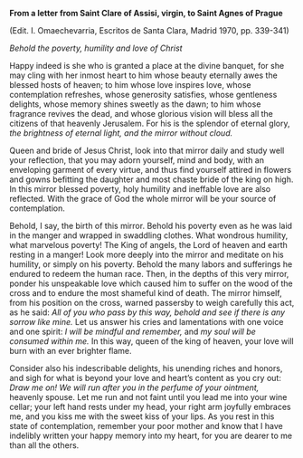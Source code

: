 

**From a letter from Saint Clare of Assisi, virgin, to Saint Agnes of Prague**

(Edit. I. Omaechevarria, Escritos de Santa Clara, Madrid 1970, pp. 339-341)

_Behold the poverty, humility and love of Christ_

Happy indeed is she who is granted a place at the divine banquet, for she may cling with her inmost heart to him whose beauty eternally awes the blessed hosts of heaven; to him whose love inspires love, whose contemplation refreshes, whose generosity satisfies, whose gentleness delights, whose memory shines sweetly as the dawn; to him whose fragrance revives the dead, and whose glorious vision will bless all the citizens of that heavenly Jerusalem. For his is the splendor of eternal glory, _the brightness of eternal light, and the mirror without cloud._

Queen and bride of Jesus Christ, look into that mirror daily and study well your reflection, that you may adorn yourself, mind and body, with an enveloping garment of every virtue, and thus find yourself attired in flowers and gowns befitting the daughter and most chaste bride of the king on high. In this mirror blessed poverty, holy humility and ineffable love are also reflected. With the grace of God the whole mirror will be your source of contemplation.

Behold, I say, the birth of this mirror. Behold his poverty even as he was laid in the manger and wrapped in swaddling clothes. What wondrous humility, what marvelous poverty! The King of angels, the Lord of heaven and earth resting in a manger! Look more deeply into the mirror and meditate on his humility, or simply on his poverty. Behold the many labors and sufferings he endured to redeem the human race. Then, in the depths of this very mirror, ponder his unspeakable love which caused him to suffer on the wood of the cross and to endure the most shameful kind of death. The mirror himself, from his position on the cross, warned passersby to weigh carefully this act, as he said: _All of you who pass by this way, behold and see if there is any sorrow like mine._ Let us answer his cries and lamentations with one voice and one spirit: _I will be mindful and remember,_ and _my soul will be consumed within me._ In this way, queen of the king of heaven, your love will burn with an ever brighter flame.

Consider also his indescribable delights, his unending riches and honors, and sigh for what is beyond your love and heart’s content as you cry out: _Draw me on! We will run after you in the perfume of your ointment,_ heavenly spouse. Let me run and not faint until you lead me into your wine cellar; your left hand rests under my head, your right arm joyfully embraces me, and you kiss me with the sweet kiss of your lips. As you rest in this state of contemplation, remember your poor mother and know that I have indelibly written your happy memory into my heart, for you are dearer to me than all the others.

